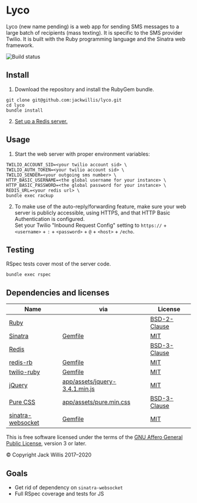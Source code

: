 # Lyco

Lyco (new name pending) is a web app for sending SMS messages to a large batch of recipients (mass texting).
It is specific to the SMS provider Twilio.
It is built with the Ruby programming language and the Sinatra web framework.

![Build status](https://travis-ci.org/jackwillis/lyco.svg?branch=master)

## Install

1. Download the repository and install the RubyGem bundle.

```
git clone git@github.com:jackwillis/lyco.git
cd lyco
bundle install
```

2. [Set up a Redis server.](https://redis.io/topics/quickstart)

## Usage

1. Start the web server with proper environment variables:

```
TWILIO_ACCOUNT_SID=<your twilio account sid> \
TWILIO_AUTH_TOKEN=<your twilio account sid> \
TWILIO_SENDER=<your outgoing sms number> \
HTTP_BASIC_USERNAME=<the global username for your instance> \
HTTP_BASIC_PASSWORD=<the global password for your instance> \
REDIS_URL=<your redis url> \
bundle exec rackup
```

2. To make use of the auto-reply/forwarding feature,
make sure your web server is publicly accessible,
using HTTPS, and that HTTP Basic Authentication is configured.  
Set your Twilio "Inbound Request Config" setting to `https://` + `<username>` + `:` + `<password>` + `@` + `<host>` + `/echo`.

## Testing

RSpec tests cover most of the server code.

```
bundle exec rspec
```

## Dependencies and licenses

Name | via | License
--- | --- | ---
[Ruby](https://www.ruby-lang.org/) | | [BSD-2-Clause](https://opensource.org/licenses/BSD-2-Clause)
[Sinatra](http://sinatrarb.com/) | [Gemfile](Gemfile) | [MIT](https://opensource.org/licenses/MIT)
[Redis](https://redis.io/) | | [BSD-3-Clause](https://opensource.org/licenses/BSD-3-Clause)
[redis-rb](https://github.com/redis/redis-rb) | [Gemfile](Gemfile) | [MIT](https://opensource.org/licenses/MIT)
[twilio-ruby](https://www.twilio.com/docs/libraries/ruby) | [Gemfile](Gemfile) | [MIT](https://opensource.org/licenses/MIT)
[jQuery](https://jquery.com/) | [app/assets/jquery-3.4.1.min.js](app/assets/jquery-3.4.1.min.js) | [MIT](https://opensource.org/licenses/MIT)
[Pure CSS](https://purecss.io/) | [app/assets/pure.min.css](app/assets/pure.min.css) | [BSD-3-Clause](https://opensource.org/licenses/BSD-3-Clause)
[sinatra-websocket](https://github.com/gruis/sinatra-websocket) | [Gemfile](Gemfile) | [MIT](https://opensource.org/licenses/MIT)

This is free software licensed under the terms of the [GNU Affero General Public License](https://www.gnu.org/licenses/agpl-3.0), version 3 or later.

© Copyright Jack Willis 2017–2020

## Goals

* Get rid of dependency on `sinatra-websocket`
* Full RSpec coverage and tests for JS